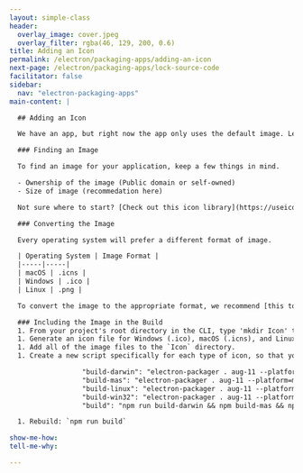 ```yaml
---
layout: simple-class
header:
  overlay_image: cover.jpeg
  overlay_filter: rgba(46, 129, 200, 0.6)
title: Adding an Icon
permalink: /electron/packaging-apps/adding-an-icon
next-page: /electron/packaging-apps/lock-source-code
facilitator: false
sidebar:
  nav: "electron-packaging-apps"
main-content: |

  ## Adding an Icon

  We have an app, but right now the app only uses the default image. Let's make it a specific, custom image.

  ### Finding an Image

  To find an image for your application, keep a few things in mind.

  - Ownership of the image (Public domain or self-owned)
  - Size of image (recommedation here)

  Not sure where to start? [Check out this icon library](https://useiconic.com/open)!

  ### Converting the Image

  Every operating system will prefer a different format of image.

  | Operating System | Image Format |
  |-----|-----|
  | macOS | .icns |
  | Windows | .ico |
  | Linux | .png |

  To convert the image to the appropriate format, we recommend [this tool](TBD).

  ### Including the Image in the Build
  1. From your project's root directory in the CLI, type 'mkdir Icon' to create a new Icon directory.
  1. Generate an icon file for Windows (.ico), macOS (.icns), and Linux (.png).
  1. Add all of the image files to the `Icon` directory. 
  1. Create a new script specifically for each type of icon, so that your build script section now looks like this. If you didn't name your image "unicorn", make sure to replace that for your own process.

                  "build-darwin": "electron-packager . aug-11 --platform=darwin --icon Icons/unicorn.icns --overwrite --ignore=node_modules/electron-*",
                  "build-mas": "electron-packager . aug-11 --platform=mas --icon Icons/unicorn.icns --overwrite --ignore=node_modules/electron-*",
                  "build-linux": "electron-packager . aug-11 --platform=linux --icon Icons/unicorn.png --overwrite --ignore=node_modules/electron-*",
                  "build-win32": "electron-packager . aug-11 --platform=win32 --icon Icons/unicorn.ico --overwrite --ignore=node_modules/electron-* ",
                  "build": "npm run build-darwin && npm build-mas && npm build-linux && npm-build-win32"

  1. Rebuild: `npm run build`

show-me-how:
tell-me-why:

---
```


